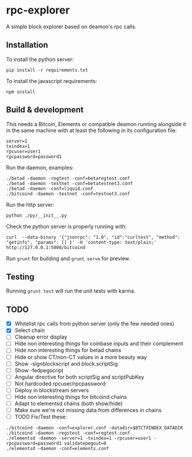 # rpc-explorer

A simple block explorer based on deamon's rpc calls.

## Installation

To install the python server:

```
pip install -r requirements.txt
```

To install the javascript requirements:

```
npm install
```

## Build & development

This needs a Bitcoin, Elements or compatible deamon running alongside
it in the same machine with at least the following in its
configuration file:

```
server=1
txindex=1
rpcuser=user1
rpcpassword=password1
```

Run the daemon, examples:
```
./betad -daemon -regtest -conf=betaregtest.conf
./betad -daemon -testnet -conf=betatestnet3.conf
./betad -daemon -conf=liquid.conf
./bitcoind -daemon -testnet -conf=testnet3.conf
```

Run the http server:

```
python ./py/__init__.py
```

Check the python server is properly running with:

```
curl  --data-binary '{"jsonrpc": "1.0", "id":"curltest", "method": "getinfo", "params": [] }' -H 'content-type: text/plain;' http://127.0.0.1:5000/bitcoind
```

Run `grunt` for building and `grunt serve` for preview.

## Testing

Running `grunt test` will run the unit tests with karma.

## TODO

- [x] Whitelist rpc calls from python server (only the few needed ones)
- [x] Select chain
- [ ] Cleanup error display
- [ ] Hide non interesting things for coinbase inputs and their complement
- [ ] Hide non interesting things for betad chains
- [ ] Hide or show CT/non-CT values in a more beauty way
- [ ] Show -signblockscript and block.scriptSig
- [ ] Show -fedpegscript
- [ ] Angular directive for both scriptSig and scriptPubKey
- [ ] Not hardcoded rpcuser/rpcpassword:
- [ ] Deploy in blockstream servers
- [ ] Hide non interesting things for bitcoind chains
- [ ] Adapt to elementsd chains (both show/hide)
- [ ] Make sure we're not missing data from differences in chains
- [ ] TODO Fix/Test these:
```
./bitcoind -daemon -conf=explorer.conf -datadir=$BTCTXINDEX_DATADIR
./bitcoind -daemon -regstest -conf=regtest.conf
./elementsd -daemon -server=1 -txindex=1 -rpcuser=user1 -rpcpassword=password1 validatepegout=0
./elementsd -daemon -conf=elements.conf
```
